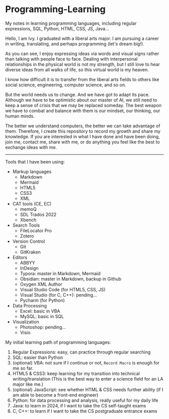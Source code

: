 # Programming-Learning
 
 My notes in learning programming languages, including regular expressions, SQL, Python, HTML, CSS, JS, Java...

Hello, I am Ivy. I graduated with a liberal arts major. I am pursuing a career in writing, translating, and perhaps programming (let's dream big!). 

As you can see, I enjoy expressing ideas via words and visual signs rather than talking with people face to face. Dealing with interpersonal relationships in the physical world is not my strength, but I still love to hear diverse ideas from all walks of life, so this virtual world is my heaven. 

I know how difficult it is to transfer from the liberal arts fields to others like social science, engineering, computer science, and so on. 

But the world needs us to change. And we have got to adapt its pace. Although we have to be optimistic about our master of AI, we still need to keep a sense of crisis that we may be replaced someday. The best weapon we have to combat and balance with them is our mindset, our thinking, our human minds. 

The better we understand computers, the better we can take advantage of them. Therefore, I create this repository to record my growth and share my knowledge. If you are interested in what I have done and have been doing, join me, contact me, share with me, or do anything you feel like the best to exchange ideas with me. 

***
Tools that I have been using: 
- Markup languages
  - Markdown
  - Mermaid
  - HTML5
  - CSS3
  - XML
- CAT tools (CE, EC)
  - memoQ
  - SDL Trados 2022
  - Xbench
- Search Tools
  - FileLocator Pro
  - Zotero
- Version Control
    - Git
    - GitKraken
- Editors
  - ABBYY
  - InDesign
  - Typora: master in Markdown, Mermaid
  - Obsidian: master in Markdown, backup in Github
  - Oxygen XML Author
  - Visual Studio Code (for HTML5, CSS, JS)
  - Visual Studio (for C, C++): pending...
  - Pycharm (for Python)
- Data Processing
  - Excel: basic in VBA
  - MySQL: basic in SQL
- Visualization
  - Photoshop: pending...
  - Visio

My initial learning path of programming languages: 
1. Regular Expressions: easy, can practice through regular searching
2. SQL: easier than Python
3. (optional) VBA: not sure if I continue or not, `Record Macro` is enough for me so far.
4. HTML5 & CSS3: keep learning for my transition into technical writing/translation (This is the best way to enter a science field for an LA major like me.)
5. (optional) JavaScript: see whether HTML & CSS needs further ability (if I am able to become a front-end engineer)
6. Python: for data processing and analysis, really useful for my daily life
7. Java: to learn in 2024, if I want to take the CS self-taught exams
8. C, C++: to learn if I want to take the CS postgraduate entrance exams
